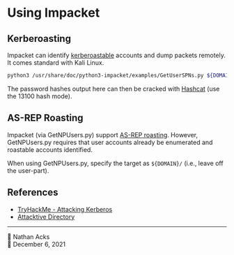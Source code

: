 # Using Impacket

## Kerberoasting

Impacket can identify [kerberoastable](kerberos.md) accounts and dump packets remotely. It comes standard with Kali Linux.

```bash
python3 /usr/share/doc/python3-impacket/examples/GetUserSPNs.py ${DOMAIN}/${USER}:${PASSWORD} -dc-ip $DOMAIN_CONTROLLER_IP -request
```

The password hashes output here can then be cracked with [Hashcat](hashcat.md) (use the 13100 hash mode).

## AS-REP Roasting

Impacket (via GetNPUsers.py) support [AS-REP roasting](kerberos.md). However, GetNPUsers.py requires that user accounts already be enumerated and roastable accounts identified.

When using GetNPUsers.py, specify the target as `${DOMAIN}/` (i.e., leave off the user-part).

## References

* [TryHackMe - Attacking Kerberos](tryhackme-attacking-kerberos.md)
* [Attacktive Directory](tryhackme-attacktive-directory.md)

- - - -

👤 Nathan Acks  
📅 December 6, 2021
